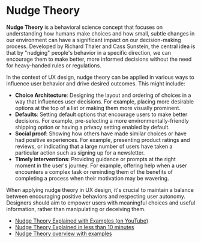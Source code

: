 # Nudge Theory

**Nudge Theory** is a behavioral science concept that focuses on understanding how humans make choices and how small, subtle changes in our environment can have a significant impact on our decision-making process. Developed by Richard Thaler and Cass Sunstein, the central idea is that by "nudging" people's behavior in a specific direction, we can encourage them to make better, more informed decisions without the need for heavy-handed rules or regulations.

In the context of UX design, nudge theory can be applied in various ways to influence user behavior and drive desired outcomes. This might include:

- **Choice Architecture**: Designing the layout and ordering of choices in a way that influences user decisions. For example, placing more desirable options at the top of a list or making them more visually prominent.
- **Defaults**: Setting default options that encourage users to make better decisions. For example, pre-selecting a more environmentally-friendly shipping option or having a privacy setting enabled by default.
- **Social proof**: Showing how others have made similar choices or have had positive experiences. For example, presenting product ratings and reviews, or indicating that a large number of users have taken a particular action such as signing up for a newsletter.
- **Timely interventions**: Providing guidance or prompts at the right moment in the user's journey. For example, offering help when a user encounters a complex task or reminding them of the benefits of completing a process when their motivation may be wavering.

When applying nudge theory in UX design, it's crucial to maintain a balance between encouraging positive behaviors and respecting user autonomy. Designers should aim to empower users with meaningful choices and useful information, rather than manipulating or deceiving them.

- [Nudge Theory Explained with Examples (on YouTube)](https://www.youtube.com/watch?v=u3yxxteiyya&ab_channel=epm)
- [Nudge Theory Explained in less than 10 minutes](https://youtu.be/fA5eGIMZTRQ)
- [Nudge Theory overview with examples](https://www.businessballs.com/improving-workplace-performance/nudge-theory/)